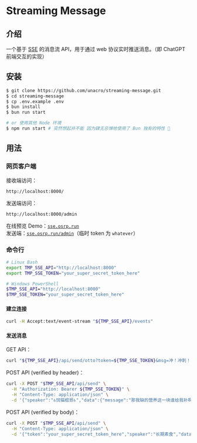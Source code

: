 # Streaming Message

## 介绍

一个基于 [SSE](https://developer.mozilla.org/zh-CN/docs/Web/API/Server-sent_events) 的消息流 API，用于通过 web 协议实时推送消息。（即 ChatGPT 前端交互的实现）

## 安装

```bash
$ git clone https://github.com/unacro/streaming-message.git
$ cd streaming-message
$ cp .env.example .env
$ bun install
$ bun run start

# or 使用其他 Node 环境
$ npm run start # 突然想起并不能 因为肆无忌惮地使用了 Bun 独有的特性 🤣
```

## 用法

### 网页客户端

接收端访问：
```
http://localhost:8000/
```

发送端访问：
```
http://localhost:8000/admin
```

在线预览 Demo：[`sse.osrp.run`](https://sse.osrp.run/)\
发送端：[`sse.osrp.run/admin`](https://sse.osrp.run/admin)（临时 token 为 `whatever`）

### 命令行

```bash
# Linux Bash
export TMP_SSE_API="http://localhost:8000"
export TMP_SSE_TOKEN="your_super_secret_token_here"

# Windows PowerShell
$TMP_SSE_API="http://localhost:8000"
$TMP_SSE_TOKEN="your_super_secret_token_here"
```

#### 建立连接

```bash
curl -H Accept:text/event-stream "${TMP_SSE_API}/events"
```

#### 发送消息

GET API：
```bash
curl "${TMP_SSE_API}/api/send/otto?token=${TMP_SSE_TOKEN}&msg=冲！冲刺！"
```

POST API (verified by header)：
```bash
curl -X POST "$TMP_SSE_API/api/send" \
  -H "Authorization: Bearer ${TMP_SSE_TOKEN}" \
  -H "Content-Type: application/json" \
  -d '{"speaker":"♿饲猫棍哥♿","data":{"message":"那我缺的营养这一块谁给我补啊？",from:"curl POST API"},"meta":"custom"}' 
```

POST API (verified by body)：
```bash
curl -X POST "$TMP_SSE_API/api/send" \
  -H "Content-Type: application/json" \
  -d '{"token":"your_super_secret_token_here","speaker":"长期素食","data":{"message":"还追！还追！移速七百多还追！！！",from:"curl POST API"},"meta":"custom"}' 
```
